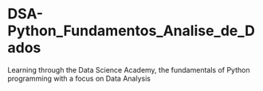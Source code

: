 # DSA-Python_Fundamentos_Analise_de_Dados
Learning through the Data Science Academy, the fundamentals of Python programming with a focus on Data Analysis
